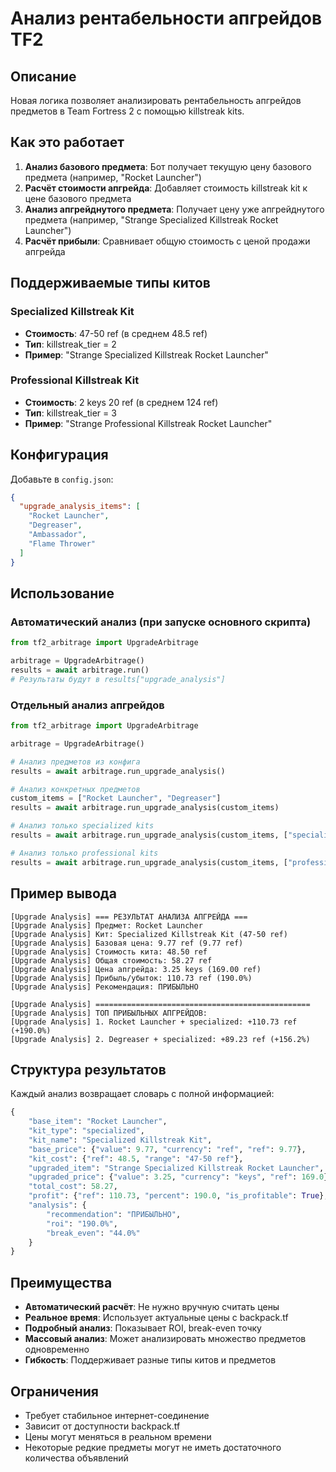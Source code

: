 # Анализ рентабельности апгрейдов TF2

## Описание

Новая логика позволяет анализировать рентабельность апгрейдов предметов в Team Fortress 2 с помощью killstreak kits.

## Как это работает

1. **Анализ базового предмета**: Бот получает текущую цену базового предмета (например, "Rocket Launcher")
2. **Расчёт стоимости апгрейда**: Добавляет стоимость killstreak kit к цене базового предмета
3. **Анализ апгрейднутого предмета**: Получает цену уже апгрейднутого предмета (например, "Strange Specialized Killstreak Rocket Launcher")
4. **Расчёт прибыли**: Сравнивает общую стоимость с ценой продажи апгрейда

## Поддерживаемые типы китов

### Specialized Killstreak Kit
- **Стоимость**: 47-50 ref (в среднем 48.5 ref)
- **Тип**: killstreak_tier = 2
- **Пример**: "Strange Specialized Killstreak Rocket Launcher"

### Professional Killstreak Kit  
- **Стоимость**: 2 keys 20 ref (в среднем 124 ref)
- **Тип**: killstreak_tier = 3
- **Пример**: "Strange Professional Killstreak Rocket Launcher"

## Конфигурация

Добавьте в `config.json`:

```json
{
  "upgrade_analysis_items": [
    "Rocket Launcher",
    "Degreaser", 
    "Ambassador",
    "Flame Thrower"
  ]
}
```

## Использование

### Автоматический анализ (при запуске основного скрипта)
```python
from tf2_arbitrage import UpgradeArbitrage

arbitrage = UpgradeArbitrage()
results = await arbitrage.run()
# Результаты будут в results["upgrade_analysis"]
```

### Отдельный анализ апгрейдов
```python
from tf2_arbitrage import UpgradeArbitrage

arbitrage = UpgradeArbitrage()

# Анализ предметов из конфига
results = await arbitrage.run_upgrade_analysis()

# Анализ конкретных предметов
custom_items = ["Rocket Launcher", "Degreaser"]
results = await arbitrage.run_upgrade_analysis(custom_items)

# Анализ только specialized kits
results = await arbitrage.run_upgrade_analysis(custom_items, ["specialized"])

# Анализ только professional kits  
results = await arbitrage.run_upgrade_analysis(custom_items, ["professional"])
```

## Пример вывода

```
[Upgrade Analysis] === РЕЗУЛЬТАТ АНАЛИЗА АПГРЕЙДА ===
[Upgrade Analysis] Предмет: Rocket Launcher
[Upgrade Analysis] Кит: Specialized Killstreak Kit (47-50 ref)
[Upgrade Analysis] Базовая цена: 9.77 ref (9.77 ref)
[Upgrade Analysis] Стоимость кита: 48.50 ref
[Upgrade Analysis] Общая стоимость: 58.27 ref
[Upgrade Analysis] Цена апгрейда: 3.25 keys (169.00 ref)
[Upgrade Analysis] Прибыль/убыток: 110.73 ref (190.0%)
[Upgrade Analysis] Рекомендация: ПРИБЫЛЬНО

[Upgrade Analysis] ================================================
[Upgrade Analysis] ТОП ПРИБЫЛЬНЫХ АПГРЕЙДОВ:
[Upgrade Analysis] 1. Rocket Launcher + specialized: +110.73 ref (+190.0%)
[Upgrade Analysis] 2. Degreaser + specialized: +89.23 ref (+156.2%)
```

## Структура результатов

Каждый анализ возвращает словарь с полной информацией:

```python
{
    "base_item": "Rocket Launcher",
    "kit_type": "specialized", 
    "kit_name": "Specialized Killstreak Kit",
    "base_price": {"value": 9.77, "currency": "ref", "ref": 9.77},
    "kit_cost": {"ref": 48.5, "range": "47-50 ref"},
    "upgraded_item": "Strange Specialized Killstreak Rocket Launcher",
    "upgraded_price": {"value": 3.25, "currency": "keys", "ref": 169.0},
    "total_cost": 58.27,
    "profit": {"ref": 110.73, "percent": 190.0, "is_profitable": True},
    "analysis": {
        "recommendation": "ПРИБЫЛЬНО",
        "roi": "190.0%",
        "break_even": "44.0%"
    }
}
```

## Преимущества

- **Автоматический расчёт**: Не нужно вручную считать цены
- **Реальное время**: Использует актуальные цены с backpack.tf
- **Подробный анализ**: Показывает ROI, break-even точку
- **Массовый анализ**: Может анализировать множество предметов одновременно
- **Гибкость**: Поддерживает разные типы китов и предметов

## Ограничения

- Требует стабильное интернет-соединение
- Зависит от доступности backpack.tf
- Цены могут меняться в реальном времени
- Некоторые редкие предметы могут не иметь достаточного количества объявлений